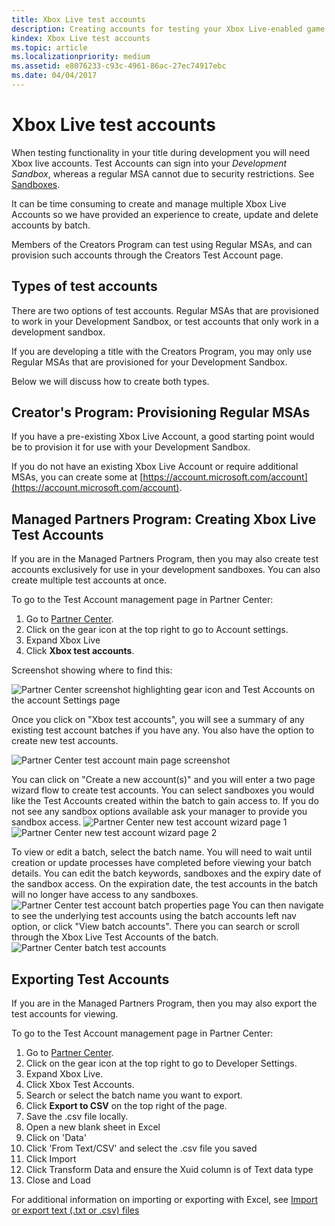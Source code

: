 ```yaml
---
title: Xbox Live test accounts
description: Creating accounts for testing your Xbox Live-enabled game during development.
kindex: Xbox Live test accounts
ms.topic: article
ms.localizationpriority: medium
ms.assetid: e8076233-c93c-4961-86ac-27ec74917ebc
ms.date: 04/04/2017
---
```


# Xbox Live test accounts

When testing functionality in your title during development you will need Xbox live accounts. Test Accounts can sign into your *Development Sandbox*, whereas a regular MSA cannot due to security restrictions.
See [Sandboxes](../sandboxes/live-sandboxes-nav.md).

It can be time consuming to create and manage multiple Xbox Live Accounts so we have provided an experience to create, update and delete accounts by batch.

Members of the Creators Program can test using Regular MSAs, and can provision such accounts through the Creators Test Account page.

## Types of test accounts

There are two options of test accounts.
Regular MSAs that are provisioned to work in your Development Sandbox, or test accounts that only work in a development sandbox.

If you are developing a title with the Creators Program, you may only use Regular MSAs that are provisioned for your Development Sandbox.

Below we will discuss how to create both types.


## Creator's Program: Provisioning Regular MSAs

If you have a pre-existing Xbox Live Account, a good starting point would be to provision it for use with your Development Sandbox.

If you do not have an existing Xbox Live Account or require additional MSAs, you can create some at [https://account.microsoft.com/account](https://account.microsoft.com/account).


## Managed Partners Program: Creating Xbox Live Test Accounts

If you are in the Managed Partners Program, then you may also create test accounts exclusively for use in your development sandboxes.
You can also create multiple test accounts at once.

To go to the Test Account management page in Partner Center:
1. Go to [Partner Center](https://partner.microsoft.com/dashboard).
2. Click on the gear icon at the top right to go to Account settings.
3. Expand Xbox Live
4. Click **Xbox test accounts**.

Screenshot showing where to find this:

![Partner Center screenshot highlighting gear icon and Test Accounts on the account Settings page](live-test-accounts-images/testaccount_nav.JPG)

Once you click on "Xbox test accounts", you will see a summary of any existing test account batches if you have any.
You also have the option to create new test accounts.

![Partner Center test account main page screenshot](live-test-accounts-images/testaccount-index.JPG)

You can click on "Create a new account(s)" and you will enter a two page wizard flow to create test accounts. You can select sandboxes you would like the Test Accounts created within the batch to gain access to. If you do not see any sandbox options available ask your manager to provide you sandbox access.
![Partner Center new test account wizard page 1](live-test-accounts-images/testaccount-creation1.JPG)
![Partner Center new test account wizard page 2](live-test-accounts-images/testaccount-creation2.JPG)

To view or edit a batch, select the batch name. You will need to wait until creation or update processes have completed before viewing your batch details. You can edit the batch keywords, sandboxes and the expiry date of the sandbox access. On the expiration date, the test accounts in the batch will no longer have access to any sandboxes.
![Partner Center test account batch properties page](live-test-accounts-images/testaccount-properties.JPG)
You can then navigate to see the underlying test accounts using the batch accounts left nav option, or click "View batch accounts". There you can search or scroll through the Xbox Live Test Accounts of the batch.
![Partner Center batch test accounts](live-test-accounts-images/testaccount-batch-accounts.JPG)

## Exporting Test Accounts

If you are in the Managed Partners Program, then you may also export the test accounts for viewing. 

To go to the Test Account management page in Partner Center:
1. Go to [Partner Center](https://partner.microsoft.com/dashboard).
2. Click on the gear icon at the top right to go to Developer Settings.
3. Expand Xbox Live.
4. Click Xbox Test Accounts.
5. Search or select the batch name you want to export.
6. Click **Export to CSV** on the top right of the page.
7. Save the .csv file locally.
8. Open a new blank sheet in Excel
9. Click on 'Data'
10. Click 'From Text/CSV' and select the .csv file you saved
11. Click Import
12. Click Transform Data and ensure the Xuid column is of Text data type
13. Close and Load

For additional information on importing or exporting with Excel, see [Import or export text (.txt or .csv) files](https://support.office.com/en-us/article/Import-or-export-text-txt-or-csv-files-5250ac4c-663c-47ce-937b-339e391393ba)
